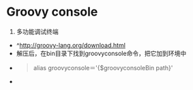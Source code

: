 # Groovy console

1. 多功能调试终端
+ ^http://groovy-lang.org/download.html
+ 解压后，在bin目录下找到groovyconsole命令，把它加到环境中
+ >alias groovyconsole＝'{$groovyconsoleBin path}'
+ 